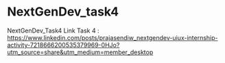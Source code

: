 # NextGenDev_task4
NextGenDev_Task4
Link Task 4 : https://www.linkedin.com/posts/prajasendiw_nextgendev-uiux-internship-activity-7218666200535379969-0HJo?utm_source=share&utm_medium=member_desktop 
